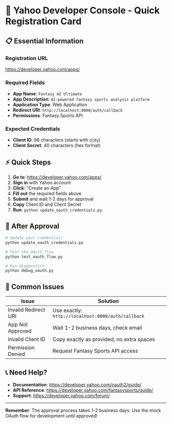 # 🚀 Yahoo Developer Console - Quick Registration Card

## 📋 **Essential Information**

### **Registration URL**
https://developer.yahoo.com/apps/

### **Required Fields**
- **App Name**: `Fantasy AI Ultimate`
- **App Description**: `AI-powered fantasy sports analysis platform`
- **Application Type**: Web Application
- **Redirect URI**: `http://localhost:8000/auth/callback`
- **Permissions**: Fantasy Sports API

### **Expected Credentials**
- **Client ID**: 96 characters (starts with `dj0y`)
- **Client Secret**: 40 characters (hex format)

## ⚡ **Quick Steps**

1. **Go to**: https://developer.yahoo.com/apps/
2. **Sign in** with Yahoo account
3. **Click**: "Create an App"
4. **Fill out** the required fields above
5. **Submit** and wait 1-2 days for approval
6. **Copy** Client ID and Client Secret
7. **Run**: `python update_oauth_credentials.py`

## 🔧 **After Approval**

```bash
# Update your credentials
python update_oauth_credentials.py

# Test the OAuth flow
python test_oauth_flow.py

# Run diagnostics
python debug_oauth.py
```

## 🚨 **Common Issues**

| Issue | Solution |
|-------|----------|
| Invalid Redirect URI | Use exactly: `http://localhost:8000/auth/callback` |
| App Not Approved | Wait 1-2 business days, check email |
| Invalid Client ID | Copy exactly as provided, no extra spaces |
| Permission Denied | Request Fantasy Sports API access |

## 📞 **Need Help?**

- **Documentation**: https://developer.yahoo.com/oauth2/guide/
- **API Reference**: https://developer.yahoo.com/fantasysports/guide/
- **Support**: https://developer.yahoo.com/forum/

---

**Remember**: The approval process takes 1-2 business days. Use the mock OAuth flow for development until approved! 